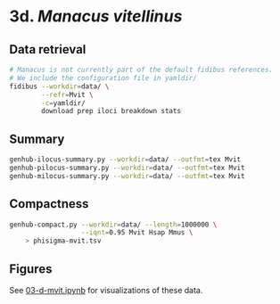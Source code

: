 # 3d. *Manacus vitellinus*

## Data retrieval

```bash
# Manacus is not currently part of the default fidibus references. 
# We include the configuration file in yamldir/
fidibus --workdir=data/ \
        --refr=Mvit \
        -c=yamldir/
        download prep iloci breakdown stats
```

## Summary

```bash
genhub-ilocus-summary.py --workdir=data/ --outfmt=tex Mvit
genhub-pilocus-summary.py --workdir=data/ --outfmt=tex Mvit
genhub-milocus-summary.py --workdir=data/ --outfmt=tex Mvit
```

## Compactness

```bash
genhub-compact.py --workdir=data/ --length=1000000 \
                  --iqnt=0.95 Mvit Hsap Mmus \
    > phisigma-mvit.tsv
```
## Figures
See [03-d-mvit.ipynb](03-d-mvit.ipynb) for visualizations of these data.
